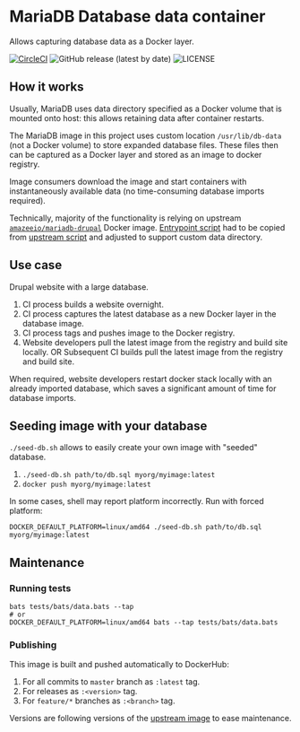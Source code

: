 # MariaDB Database data container
Allows capturing database data as a Docker layer.

[![CircleCI](https://circleci.com/gh/drevops/mariadb-drupal-data.svg?style=shield)](https://circleci.com/gh/drevops/mariadb-drupal-data)
![GitHub release (latest by date)](https://img.shields.io/github/v/release/drevops/mariadb-drupal-data)
![LICENSE](https://img.shields.io/github/license/drevops/mariadb-drupal-data)

## How it works

Usually, MariaDB uses data directory specified as a Docker volume that is
mounted onto host: this allows retaining data after container restarts.

The MariaDB image in this project uses custom location `/usr/lib/db-data` (not 
a Docker volume) to store expanded database files. These files then can be
captured as a Docker layer and stored as an image to docker registry. 

Image consumers download the image and start containers with instantaneously 
available data (no time-consuming database imports required).

Technically, majority of the functionality is relying on upstream [`amazeeio/mariadb-drupal`](https://github.com/uselagoon/lagoon-images/blob/main/images/mariadb-drupal/10.4.Dockerfile) Docker image. 
[Entrypoint script](entrypoint.bash) had to be copied from [upstream script](https://github.com/uselagoon/lagoon-images/blob/main/images/mariadb/entrypoints/9999-mariadb-init.bash) and adjusted to support custom data directory.  

## Use case

Drupal website with a large database.

1. CI process builds a website overnight.
2. CI process captures the latest database as a new Docker layer in the database image.
3. CI process tags and pushes image to the Docker registry.
4. Website developers pull the latest image from the registry and build site locally.
   OR
   Subsequent CI builds pull the latest image from the registry and build site. 

When required, website developers restart docker stack locally with an already 
imported database, which saves a significant amount of time for database 
imports.

## Seeding image with your database

`./seed-db.sh` allows to easily create your own image with "seeded" database.

1. `./seed-db.sh path/to/db.sql myorg/myimage:latest`
2. `docker push myorg/myimage:latest`

In some cases, shell may report platform incorrectly. Run with forced platform:

    DOCKER_DEFAULT_PLATFORM=linux/amd64 ./seed-db.sh path/to/db.sql myorg/myimage:latest

## Maintenance

### Running tests

    bats tests/bats/data.bats --tap
    # or  
    DOCKER_DEFAULT_PLATFORM=linux/amd64 bats --tap tests/bats/data.bats

### Publishing

This image is built and pushed automatically to DockerHub:
1. For all commits to `master` branch as `:latest` tag.
2. For releases as `:<version>` tag.
3. For `feature/*` branches as `:<branch>` tag.

Versions are following versions of the [upstream image](https://hub.docker.com/r/uselagoon/mariadb-drupal/tags) to ease maintenance.
